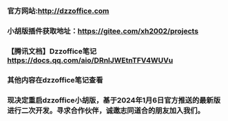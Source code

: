### 官方网站:http://dzzoffice.com
### 小胡版插件获取地址：https://gitee.com/xh2002/projects
### 【腾讯文档】Dzzoffice笔记 https://docs.qq.com/aio/DRnlJWEtnTFV4WUVu
### 其他内容在dzzoffice笔记查看
### 现决定重启dzzoffice小胡版，基于2024年1月6日官方推送的最新版进行二次开发。寻求合作伙伴，诚邀志同道合的朋友加入我们。